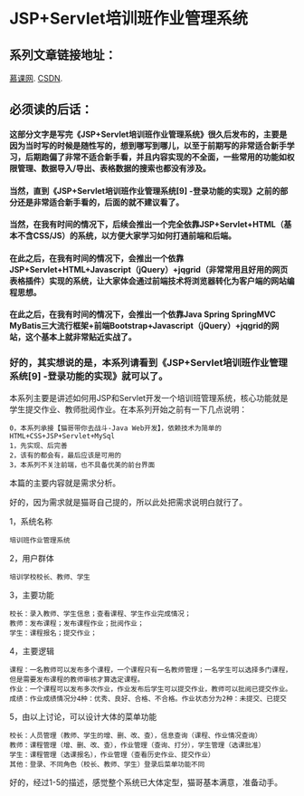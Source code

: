 # JSP+Servlet培训班作业管理系统

## 系列文章链接地址：

[慕课网](https://www.imooc.com/article/16001).
[CSDN](https://blog.csdn.net/woshisangsang/category_6780470.html).

## 必须读的后话：
#### 这部分文字是写完《JSP+Servlet培训班作业管理系统》很久后发布的，主要是因为当时写的时候是随性写的，想到哪写到哪儿，以至于前期写的非常适合新手学习，后期跑偏了非常不适合新手看，并且内容实现的不全面，一些常用的功能如权限管理、数据导入/导出、表格数据的搜索也都没有涉及。
#### 当然，直到《JSP+Servlet培训班作业管理系统[9] -登录功能的实现》之前的部分还是非常适合新手看的，后面的就不建议看了。
#### 当然，在我有时间的情况下，后续会推出一个完全依靠JSP+Servlet+HTML（基本不含CSS/JS）的系统，以方便大家学习如何打通前端和后端。
#### 在此之后，在我有时间的情况下，会推出一个依靠JSP+Servlet+HTML+Javascript（jQuery）+jqgrid（非常常用且好用的网页表格插件）实现的系统，让大家体会通过前端技术将浏览器转化为客户端的网站编程思想。
#### 在此之后，在我有时间的情况下，会推出一个依靠Java Spring SpringMVC MyBatis三大流行框架+前端Bootstrap+Javascript（jQuery）+jqgrid的网站，这个基本上就非常贴近实战了。

### 好的，其实想说的是，本系列请看到《JSP+Servlet培训班作业管理系统[9] -登录功能的实现》就可以了。

本系列主要是讲述如何用JSP和Servlet开发一个培训班管理系统，核心功能就是学生提交作业、教师批阅作业。在本系列开始之前有一下几点说明：
```
0，本系列承接【猫哥带你去战斗-Java Web开发】，依赖技术为简单的HTML+CSS+JSP+Servlet+MySql
1，先实现、后完善
2，该有的都会有，最后应该是可用的
3，本系列不关注前端，也不具备优美的前台界面
```
本篇的主要内容就是需求分析。

好的，因为需求就是猫哥自己提的，所以此处把需求说明白就行了。

1，系统名称

```
培训班作业管理系统
```
2，用户群体

```
培训学校校长、教师、学生
```
3，主要功能

```
校长：录入教师、学生信息；查看课程、学生作业完成情况；
教师：发布课程；发布课程作业；批阅作业；
学生：课程报名；提交作业；
```
4，主要逻辑

```
课程：一名教师可以发布多个课程，一个课程只有一名教师管理；一名学生可以选择多门课程，但是需要发布课程的教师审核才算选定课程。
作业：一个课程可以发布多次作业，作业发布后学生可以提交作业，教师可以批阅已提交作业。
成绩：作业成绩情况分4种：优秀、良好、合格、不合格。作业状态分为2种：未提交、已提交
```
5，由以上讨论，可以设计大体的菜单功能

```
校长：人员管理（教师、学生的增、删、改、查），信息查询（课程、作业情况查询）
教师：课程管理（增、删、改、查），作业管理（查询、打分），学生管理（选课批准）
学生：课程管理（选课报名），作业管理（查看历史作业、提交作业）
其他：登录、不同角色（校长、教师、学生）登录后菜单功能不同
```
好的，经过1-5的描述，感觉整个系统已大体定型，猫哥基本满意，准备动手。

